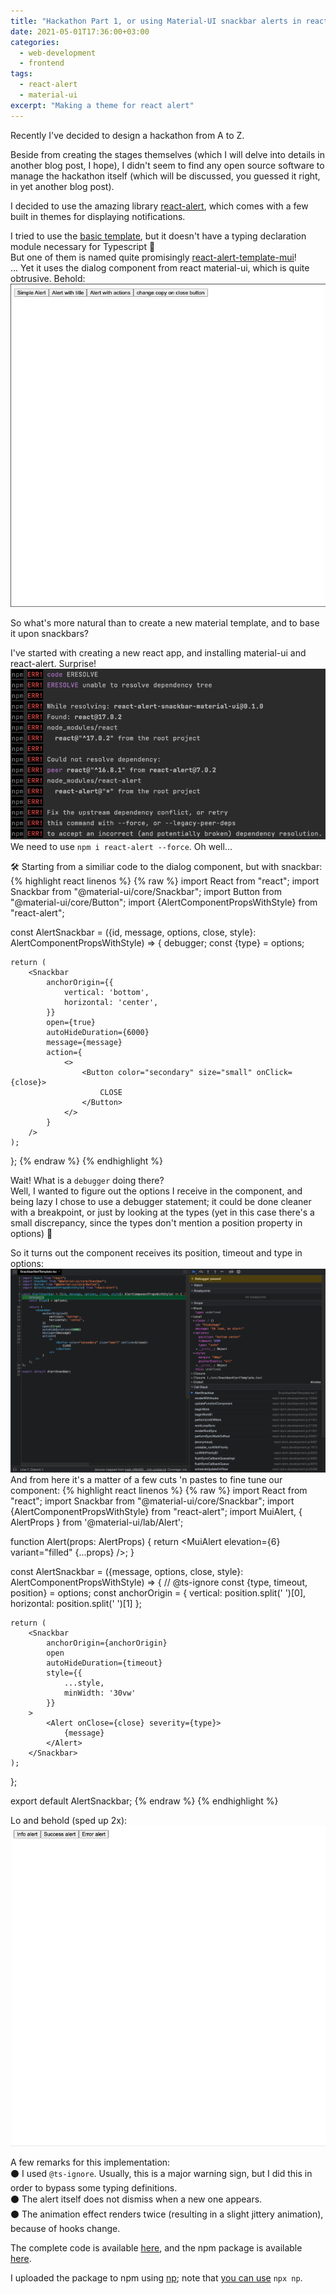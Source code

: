 ```yaml
---
title: "Hackathon Part 1, or using Material-UI snackbar alerts in react-material"
date: 2021-05-01T17:36:00+03:00
categories:
  - web-development
  - frontend
tags:
  - react-alert
  - material-ui
excerpt: "Making a theme for react alert"
---
```


Recently I've decided to design a hackathon from A to Z.

Beside from creating the stages themselves (which I will delve into details in another blog post,
I hope), I didn't seem to find any open source software to manage the hackathon itself 
(which will be discussed, you guessed it right, in yet another blog post).

I decided to use the amazing library [react-alert][react-alert], which comes with a few built in themes 
for displaying notifications.

I tried to use the [basic template][react-alert-basic-template], but it doesn't have a typing declaration module necessary for Typescript 🥲<br>
But one of them is named quite promisingly [react-alert-template-mui][react-alert-template-mui]!<br>
... Yet it uses the dialog component from react material-ui, which is quite obtrusive. Behold:
![react-alert-material-ui-obtrusive](/assets/images/2021-05-01-react-alert-material-ui/react-alert-material-ui-obtrusive.gif)

So what's more natural than to create a new material template, and to base it upon snackbars?

I've started with creating a new react app, and installing material-ui and react-alert.
Surprise! 
![react-alert-force](/assets/images/2021-05-01-react-alert-material-ui/react-alert-force.png)
We need to use ```npm i react-alert --force```. Oh well...

🛠 Starting from a similiar code to the dialog component, but with snackbar:
{% highlight react linenos %}
{% raw %}
import React from "react";
import Snackbar from "@material-ui/core/Snackbar";
import Button from "@material-ui/core/Button";
import {AlertComponentPropsWithStyle} from "react-alert";

const AlertSnackbar = ({id, message, options, close, style}: AlertComponentPropsWithStyle) => {
    debugger;
    const {type} = options;

    return (
        <Snackbar
            anchorOrigin={{
                vertical: 'bottom',
                horizontal: 'center',
            }}
            open={true}
            autoHideDuration={6000}
            message={message}
            action={
                <>
                    <Button color="secondary" size="small" onClick={close}>
                        CLOSE
                    </Button>
                </>
            }
        />
    );
};
{% endraw %}
{% endhighlight %}

Wait! What is a ```debugger``` doing there?  
Well, I wanted to figure out the options I receive in the component,
and being lazy I chose to use a debugger statement; it could be done cleaner with a breakpoint,
or just by looking at the types (yet in this case there's a small discrepancy, since the types
don't mention a position property in options) 🥸

So it turns out the component receives its position, timeout and type in options:
![chrome-debugger-options](/assets/images/2021-05-01-react-alert-material-ui/chrome-debugger-options.png)
And from here it's a matter of a few cuts 'n pastes to fine tune our component:
{% highlight react linenos %}
{% raw %}
import React from "react";
import Snackbar from "@material-ui/core/Snackbar";
import {AlertComponentPropsWithStyle} from "react-alert";
import MuiAlert, { AlertProps } from '@material-ui/lab/Alert';

function Alert(props: AlertProps) {
  return <MuiAlert elevation={6} variant="filled" {...props} />;
}

const AlertSnackbar = ({message, options, close, style}: AlertComponentPropsWithStyle) => {
    // @ts-ignore
    const {type, timeout, position} = options;
    const anchorOrigin = {
        vertical: position.split(' ')[0],
        horizontal: position.split(' ')[1]
    };

    return (
        <Snackbar
            anchorOrigin={anchorOrigin}
            open
            autoHideDuration={timeout}
            style={{
                ...style,
                minWidth: '30vw'
            }}
        >
            <Alert onClose={close} severity={type}>
                {message}
            </Alert>
        </Snackbar>
    );
};

export default AlertSnackbar;
{% endraw %}
{% endhighlight %}

Lo and behold (sped up 2x):
![snackbar-alert](/assets/images/2021-05-01-react-alert-material-ui/snackbar-alert.gif)

A few remarks for this implementation:  
⚫️ I used ```@ts-ignore```. Usually, this is a major warning sign, but I did this in order to
bypass some typing definitions.  
⚫️ The alert itself does not dismiss when a new one appears.  
⚫️ The animation effect renders twice (resulting in a slight jittery animation), because of hooks change.

The complete code is available [here][react-alert-snackbar-material-ui-example],
and the npm package is available [here][react-alert-snackbar-material-ui-npm].


I uploaded the package to npm using [np][np]; note that [you can use][npx-vs-npm]
```npx np```.

[react-alert]: https://www.npmjs.com/package/react-alert
[react-alert-basic-template]: https://github.com/schiehll/react-alert-template-basic
[react-alert-template-mui]: https://github.com/mayyyc/react-alert-template-mui
[react-alert-snackbar-material-ui-example]: https://github.com/liorp/react-alert-snackbar-material-ui-example
[react-alert-snackbar-material-ui-npm]: https://www.npmjs.com/package/react-alert-template-snackbar-material-ui
[np]: [https://zellwk.com/blog/publish-to-npm/]
[npx-vs-npm]: [https://www.freecodecamp.org/news/npm-vs-npx-whats-the-difference/]
